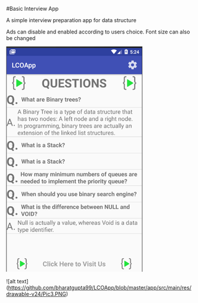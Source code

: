 #Basic Interview App

A simple interview preparation app for data structure

Ads can disable and enabled according to users choice.
Font size can also be changed

![alt text](https://github.com/bharatgupta99/LCOApp/blob/master/app/src/main/res/drawable-v24/Pic4.PNG)

![alt text]
(https://github.com/bharatgupta99/LCOApp/blob/master/app/src/main/res/drawable-v24/Pic3.PNG)
